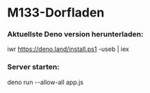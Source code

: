 # M133-Dorfladen

### Aktuellste Deno version herunterladen:

iwr https://deno.land/install.ps1 -useb | iex

### Server starten:

deno run --allow-all app.js